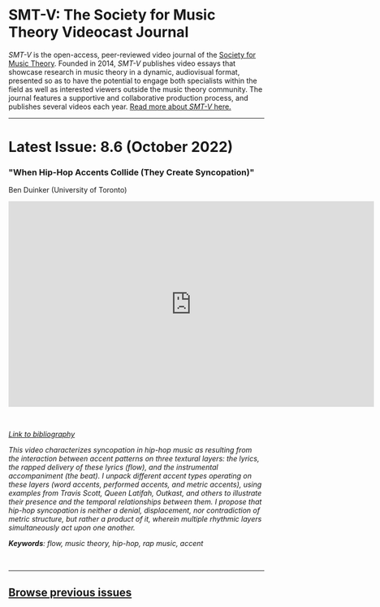# SMT-V: The Society for Music Theory Videocast Journal

_SMT-V_ is the open-access, peer-reviewed video journal of the [Society for Music Theory](http://www.societymusictheory.org). Founded in 2014, _SMT-V_ publishes video essays that showcase research in music theory in a dynamic, audiovisual format, presented so as to have the potential to engage both specialists within the field as well as interested viewers outside the music theory community. The journal features a supportive and collaborative production process, and publishes several videos each year. [Read more about _SMT-V_ here.](about)

<hr>

# Latest Issue: 8.6 (October 2022)

### "When Hip-Hop Accents Collide (They Create Syncopation)"
Ben Duinker (University of Toronto)

<div class="intrinsic-container intrinsic-container-16x9">
<center><iframe src="https://player.vimeo.com/video/645522815?title=0&byline=0&portrait=0" width="720" height="405" frameborder="0" allow="autoplay; fullscreen" allowfullscreen></iframe></center>
</div><p>&nbsp;</p>

*[Link to bibliography](http://www.smt-v.org/bibliographies/8_6_Duinker.pdf)*

*This video characterizes syncopation in hip-hop music as resulting from the interaction between accent patterns on three textural layers: the lyrics, the rapped delivery of these lyrics (flow), and the instrumental accompaniment (the beat). I unpack different accent types operating on these layers (word accents, performed accents, and metric accents), using examples from Travis Scott, Queen Latifah, Outkast, and others to illustrate their presence and the temporal relationships between them. I propose that hip-hop syncopation is neither a denial, displacement, nor contradiction of metric structure, but rather a product of it, wherein multiple rhythmic layers simultaneously act upon one another.*

***Keywords**: flow, music theory, hip-hop, rap music, accent* 

<!--DOI: [http://doi.org/10.30535/smtv.8.5](http://doi.org/10.30535/smtv.8.6)-->
<p>&nbsp;</p>
<hr>



## [Browse previous issues](archives)
